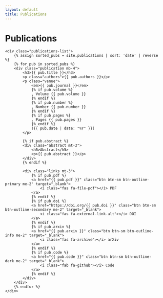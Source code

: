 ```yaml
---
layout: default
title: Publications
---
```


<div class="container">
    <h1 class="mb-4">Publications</h1>

    <div class="publications-list">
        {% assign sorted_pubs = site.publications | sort: 'date' | reverse %}
        {% for pub in sorted_pubs %}
        <div class="publication mb-4">
            <h3>{{ pub.title }}</h3>
            <p class="authors">{{ pub.authors }}</p>
            <p class="venue">
                <em>{{ pub.journal }}</em>
                {% if pub.volume %}
                , Volume {{ pub.volume }}
                {% endif %}
                {% if pub.number %}
                , Number {{ pub.number }}
                {% endif %}
                {% if pub.pages %}
                , Pages {{ pub.pages }}
                {% endif %}
                ({{ pub.date | date: "%Y" }})
            </p>
            
            {% if pub.abstract %}
            <div class="abstract mt-3">
                <h5>Abstract</h5>
                <p>{{ pub.abstract }}</p>
            </div>
            {% endif %}

            <div class="links mt-3">
                {% if pub.pdf %}
                <a href="{{ pub.pdf }}" class="btn btn-sm btn-outline-primary me-2" target="_blank">
                    <i class="fas fa-file-pdf"></i> PDF
                </a>
                {% endif %}
                {% if pub.doi %}
                <a href="https://doi.org/{{ pub.doi }}" class="btn btn-sm btn-outline-secondary me-2" target="_blank">
                    <i class="fas fa-external-link-alt"></i> DOI
                </a>
                {% endif %}
                {% if pub.arxiv %}
                <a href="{{ pub.arxiv }}" class="btn btn-sm btn-outline-info me-2" target="_blank">
                    <i class="fas fa-archive"></i> arXiv
                </a>
                {% endif %}
                {% if pub.code %}
                <a href="{{ pub.code }}" class="btn btn-sm btn-outline-dark me-2" target="_blank">
                    <i class="fab fa-github"></i> Code
                </a>
                {% endif %}
            </div>
        </div>
        {% endfor %}
    </div>
</div> 